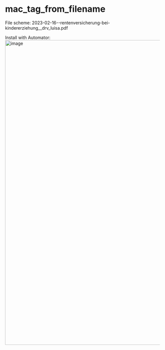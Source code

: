 # mac_tag_from_filename

File scheme:
2023-02-16--rentenversicherung-bei-kindererziehung__drv_luisa.pdf

Install with Automator:
<img width="989" alt="image" src="https://user-images.githubusercontent.com/16209932/221406646-d53e4bfa-026a-4004-8812-72d1b563b458.png">
